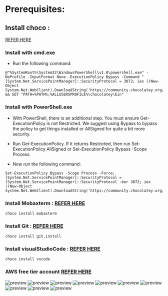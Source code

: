 # Prerequisites:

## Install choco :
  [REFER HERE](https://chocolatey.org/docs/installation)

### Install with cmd.exe
* Run the following command:

```
@"%SystemRoot%\System32\WindowsPowerShell\v1.0\powershell.exe" -NoProfile -InputFormat None -ExecutionPolicy Bypass -Command "[System.Net.ServicePointManager]::SecurityProtocol = 3072; iex ((New-Object System.Net.WebClient).DownloadString('https://community.chocolatey.org/install.ps1'))" && SET "PATH=%PATH%;%ALLUSERSPROFILE%\chocolatey\bin"
```

### Install with PowerShell.exe
* With PowerShell, there is an additional step. You must ensure Get-ExecutionPolicy is not Restricted. We suggest using Bypass to bypass the policy to get things installed or AllSigned for quite a bit more security.

* Run Get-ExecutionPolicy. If it returns Restricted, then run Set-ExecutionPolicy AllSigned or Set-ExecutionPolicy Bypass -Scope Process.
* Now run the following command:

```
Set-ExecutionPolicy Bypass -Scope Process -Force; [System.Net.ServicePointManager]::SecurityProtocol = [System.Net.ServicePointManager]::SecurityProtocol -bor 3072; iex ((New-Object System.Net.WebClient).DownloadString('https://community.chocolatey.org/install.ps1'))
```

### Install Mobaxterm : [REFER HERE](https://community.chocolatey.org/packages/MobaXTerm)
```
choco install mobaxterm
```

### Install Git : [REFER HERE](https://chocolatey.org/packages/git.install)
```
choco install git.install
```

### Install visualStudioCode : [REFER HERE](https://chocolatey.org/packages/vscode)
```
choco install vscode
```
### AWS free tier account [REFER HERE](https://aws.amazon.com/free/?all-free-tier.sort-by=item.additionalFields.SortRank&all-free-tier.sort-order=asc)

![preview](../MAR-2021/images/A1.png)
![preview](../MAR-2021/images/A2.png)
![preview](../MAR-2021/images/A3.png)
![preview](../MAR-2021/images/A4.png)
![preview](../MAR-2021/images/A5.png)
![preview](../MAR-2021/images/A6.png)
![preview](../MAR-2021/images/A7.png)
![preview](../MAR-2021/images/A8.png)
![preview](../MAR-2021/images/A9.png)
![preview](../MAR-2021/images/A10.png)

